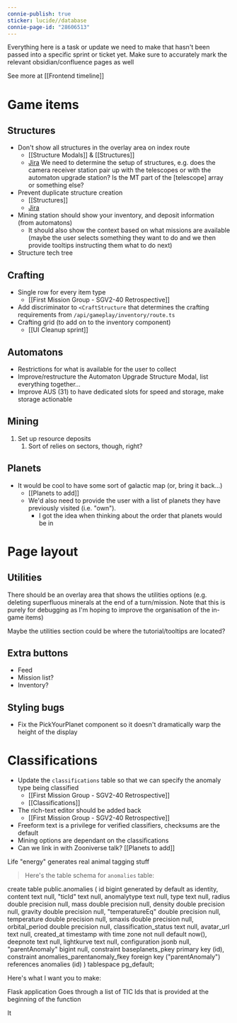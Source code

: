 ```yaml
---
connie-publish: true
sticker: lucide//database
connie-page-id: "28606513"
---
```


Everything here is a task or update we need to make that hasn't been passed into a specific sprint or ticket yet. Make sure to accurately mark the relevant obsidian/confluence pages as well

See more at [[Frontend timeline]]

# Game items
## Structures
* Don't show all structures in the overlay area on index route
	* [[Structure Modals]] & [[Structures]]
	* [Jira](https://signalk.atlassian.net/jira/software/projects/SGV2/boards/8?selectedIssue=SGV2-86)
		We need to determine the setup of structures, e.g. does the camera receiver station pair up with the telescopes or with the automaton upgrade station? Is the MT part of the [telescope] array or something else?
* Prevent duplicate structure creation
	* [[Structures]]
	* [Jira](https://signalk.atlassian.net/jira/software/projects/SGV2/boards/8?selectedIssue=SGV2-84) 
* Mining station should show your inventory, and deposit information (from automatons)
	* It should also show the context based on what missions are available (maybe the user selects something they want to do and we then provide tooltips instructing them what to do next)
* Structure tech tree

## Crafting
* Single row for every item type
	* [[First Mission Group - SGV2-40 Retrospective]]
* Add discriminator to `<CraftStructure` that determines the crafting requirements from `/api/gameplay/inventory/route.ts` 
* Crafting grid (to add on to the inventory component)
	* [[UI Cleanup sprint]]

## Automatons
* Restrictions for what is available for the user to collect
* Improve/restructure the Automaton Upgrade Structure Modal, list everything together...
* Improve AUS (31) to have dedicated slots for speed and storage, make storage actionable

## Mining
1. Set up resource deposits
	1. Sort of relies on sectors, though, right?

## Planets
* It would be cool to have some sort of galactic map (or, bring it back...)
	* [[Planets to add]]
	* We'd also need to provide the user with a list of planets they have previously visited (i.e. "own"). 
		* I got the idea when thinking about the order that planets would be in

# Page layout
## Utilities
There should be an overlay area that shows the utilities options (e.g. deleting superfluous minerals at the end of a turn/mission. Note that this is purely for debugging as I'm hoping to improve the organisation of the in-game items)

Maybe the utilities section could be where the tutorial/tooltips are located?

## Extra buttons
* Feed
* Mission list?
* Inventory?

## Styling bugs
* Fix the PickYourPlanet component so it doesn't dramatically warp the height of the display

# Classifications
*  Update the `classifications` table so that we can specify the anomaly type being classified
	* [[First Mission Group - SGV2-40 Retrospective]]
	* [[Classifications]]
* The rich-text editor should be added back
	* [[First Mission Group - SGV2-40 Retrospective]]
* Freeform text is a privilege  for verified classifiers, checksums are the default
* Mining options are dependant on the classifications
* Can we link in with Zooniverse talk?
	  [[Planets to add]]





Life "energy" generates real animal tagging stuff

> Here's the table schema for `anomalies` table:

create table
  public.anomalies (
    id bigint generated by default as identity,
    content text null,
    "ticId" text null,
    anomalytype text null,
    type text null,
    radius double precision null,
    mass double precision null,
    density double precision null,
    gravity double precision null,
    "temperatureEq" double precision null,
    temperature double precision null,
    smaxis double precision null,
    orbital_period double precision null,
    classification_status text null,
    avatar_url text null,
    created_at timestamp with time zone not null default now(),
    deepnote text null,
    lightkurve text null,
    configuration jsonb null,
    "parentAnomaly" bigint null,
    constraint baseplanets_pkey primary key (id),
    constraint anomalies_parentanomaly_fkey foreign key ("parentAnomaly") references anomalies (id)
  ) tablespace pg_default;

Here's what I want you to make:

Flask application
Goes through a list of TIC Ids that is provided at the beginning of the function

It 